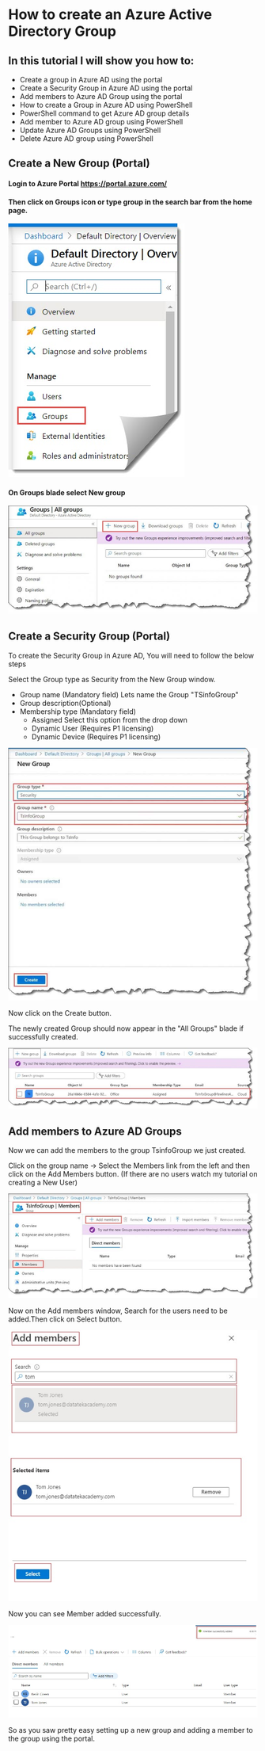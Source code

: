 # How to create an Azure Active Directory Group

## In this tutorial I will show you how to:
- Create a group in Azure AD using the portal
- Create a Security Group in Azure AD using the portal
- Add members to Azure AD Group using the portal
- How to create a Group in Azure AD using PowerShell
- PowerShell command to get Azure AD group details
- Add member to Azure AD group using PowerShell
- Update Azure AD Groups using PowerShell
- Delete Azure AD group using PowerShell

## Create a New Group (Portal)

#### Login to Azure Portal https://portal.azure.com/ 

#### Then click on Groups icon or type group in the search bar from the home page.

![GitHub Logo](/Create-a-group-and-add-members-in-Azure-Active-Directory.jpg)

#### On Groups blade select New group

![GitHub Logo](/how-to-Create-a-group-and-add-members-in-Azure-Active-Directory-1-768x333.jpg)

## Create a Security Group (Portal)
To create the Security Group in Azure AD, You will need to follow the below steps

Select the Group type as Security from the New Group window.
- Group name (Mandatory field) Lets name the Group "TSinfoGroup"
- Group description(Optional)
- Membership type (Mandatory field)
  - Assigned Select this option from the drop down
  - Dynamic User (Requires P1 licensing) 
  - Dynamic Device (Requires P1 licensing) 
  

![GitHub Logo](/Create-a-group-in-Azure-active-directory-768x778.jpg)

Now click on the Create button.

The newly created Group should now appear in the "All Groups" blade if successfully created.

![GitHub Logo](/How-to-create-a-group-and-add-members-using-Azure-Active-Directory.jpg)

## Add members to Azure AD Groups
Now we can add the members to the group TsinfoGroup we just created.

Click on the group name -> Select the Members link from the left and then click on the Add Members button. (If there are no users watch my tutorial on creating a New User)

![GitHub Logo](/add-members.jpg)

Now on the Add members window, Search for the users need to be added.Then click on Select button.

![GitHub Logo](/add_user_member.jpg)

Now you can see Member added successfully.

![GitHub Logo](/add_user_member_added.jpg)

So as you saw pretty easy setting up a new group and adding a member to the group using the portal.
